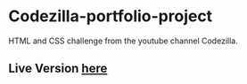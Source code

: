 # Codezilla-portfolio-project
HTML and CSS challenge from the youtube channel Codezilla.
<h2>Live Version <a href="https://ahmedseleem480.github.io/Codezilla-portfolio-project/">here</a></h2>
